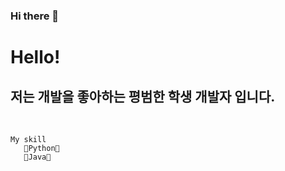 ### Hi there 👋


<!DOCTYPE html>
<html lang="ko">
<head>
    <meta charset="UTF-8">
    <meta http-equiv="X-UA-Compatible" content="IE=edge">
    <meta name="viewport" content="width=device-width, initial-scale=1.0">
    <title></title>
</head>
<body>
    <h1>Hello!</h1>
    <h2>저는 개발을 좋아하는 평범한 학생 개발자 입니다.</h2><br>

    My skill
       🥨Python🥨
       🥨Java🥨
   
</body>
</html>


